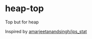 # heap-top

Top but for heap

Inspired by [amarjeetanandsingh/jps_stat](https://github.com/amarjeetanandsingh/jps_stat)
